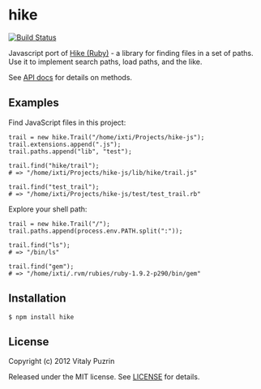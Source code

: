 hike
====

[![Build Status](https://travis-ci.org/nodeca/hike-js.png?branch=master)](https://travis-ci.org/nodeca/hike-js)

Javascript port of [Hike (Ruby)][hike] - a library for finding files in a set
of paths. Use it to implement search paths, load paths, and the like.

See [API docs][apidoc] for details on methods.


Examples
--------

Find JavaScript files in this project:

    trail = new hike.Trail("/home/ixti/Projects/hike-js");
    trail.extensions.append(".js");
    trail.paths.append("lib", "test");

    trail.find("hike/trail");
    # => "/home/ixti/Projects/hike-js/lib/hike/trail.js"

    trail.find("test_trail");
    # => "/home/ixti/Projects/hike-js/test/test_trail.rb"

Explore your shell path:

    trail = new hike.Trail("/");
    trail.paths.append(process.env.PATH.split(":"));

    trail.find("ls");
    # => "/bin/ls"

    trail.find("gem");
    # => "/home/ixti/.rvm/rubies/ruby-1.9.2-p290/bin/gem"


Installation
------------

    $ npm install hike


License
-------

Copyright (c) 2012 Vitaly Puzrin

Released under the MIT license. See [LICENSE][license] for details.


[hike]:     https://github.com/sstephenson/hike/
[apidoc]:   http://nodeca.github.com/hike-js/
[license]:  https://raw.github.com/nodeca/hike-js/master/LICENSE
